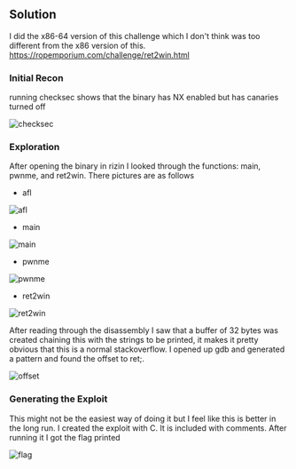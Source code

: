 ## Solution

I did the x86-64 version of this challenge which I don't think was too different from the x86 version of this.
https://ropemporium.com/challenge/ret2win.html

### Initial Recon

running checksec shows that the binary has NX enabled but has canaries turned off

![checksec](https://github.com/VJMumphrey/rop-emporium-writeups/blob/main/ret2win/images/checksec.png)

### Exploration

After opening the binary in rizin I looked through the functions: main, pwnme, and ret2win. There pictures are as follows

- afl

![afl](https://github.com/VJMumphrey/rop-emporium-writeups/blob/main/ret2win/images/afl.png)

- main

![main](https://github.com/VJMumphrey/rop-emporium-writeups/blob/main/ret2win/images/main.png)

- pwnme

![pwnme](https://github.com/VJMumphrey/rop-emporium-writeups/blob/main/ret2win/images/pwnme.png)

- ret2win

![ret2win](https://github.com/VJMumphrey/rop-emporium-writeups/blob/main/ret2win/images/ret2win.png)

After reading through the disassembly I saw that a buffer of 32 bytes was created chaining this with the strings to be printed, it makes it pretty obvious that this is a normal stackoverflow.
I opened up gdb and generated a pattern and found the offset to ret;.

![offset](https://github.com/VJMumphrey/rop-emporium-writeups/blob/main/ret2win/images/offset.png)

### Generating the Exploit

This might not be the easiest way of doing it but I feel like this is better in the long run. I created the exploit with C. It is included with comments. After running it I got the flag printed

![flag](https://github.com/VJMumphrey/rop-emporium-writeups/blob/main/ret2win/images/flag.png)